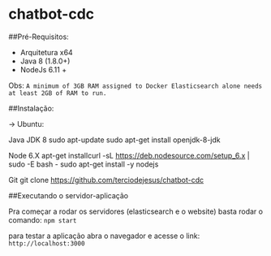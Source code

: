 # chatbot-cdc

##Pré-Requisitos:

- Arquitetura x64
- Java 8 (1.8.0+)
- NodeJs 6.11 +

Obs:
`A minimum of 3GB RAM assigned to Docker
Elasticsearch alone needs at least 2GB of RAM to run.`

##Instalação:

-> Ubuntu:

Java JDK 8
sudo apt-update
sudo apt-get install openjdk-8-jdk

Node 6.X
apt-get installcurl -sL https://deb.nodesource.com/setup_6.x | sudo -E bash -
sudo apt-get install -y nodejs

Git
git clone https://github.com/terciodejesus/chatbot-cdc

##Executando o servidor-aplicação

Pra começar a rodar os servidores (elasticsearch e o website) basta rodar o comando:
`npm start`

para testar a aplicação abra o navegador e acesse o link:
`http://localhost:3000`
